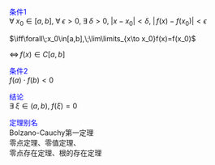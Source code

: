 <font color=blue>条件1</font>  
$\forall\;x_0\in[a,b],\;\forall\;\epsilon>0,\;\exists\;\delta>0,\;|x-x_0|<\delta,\;|\,f(x)-f(x_0)|<\epsilon$  
  
$\iff\forall\;x_0\in[a,b],\;\lim\limits_{x\to x_0}f(x)=f(x_0)$  
  
$\iff\,f(x)\in C[a,b]$  
  
<font color=blue>条件2</font>  
$f(a)\cdot f(b)<0$  
  
  
<font color=blue>结论</font>  
$\exists\;\xi\in(a,b),\;f(\xi)=0$  
  
<font color=blue>定理别名</font>  
Bolzano-Cauchy第一定理  
零点定理、零值定理、  
零点存在定理、根的存在定理  

